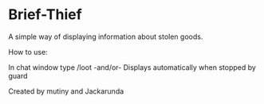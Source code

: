 # Brief-Thief
A simple way of displaying information about stolen goods.

How to use:

In chat window type /loot
-and/or-
Displays automatically when stopped by guard


Created by mutiny and Jackarunda
